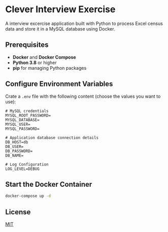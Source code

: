 # Clever Interview Exercise

A interview excercise application built with Python to process Excel census data and store it in a MySQL database using Docker.

## Prerequisites

- **Docker** and **Docker Compose**
- **Python 3.8** or higher
- **pip** for managing Python packages

## Configure Environment Variables

Crate a `.env` file with the following content (choose the values you want to use):
```env
# MySQL credentials
MYSQL_ROOT_PASSWORD=
MYSQL_DATABASE=
MYSQL_USER=
MYSQL_PASSWORD=

# Application database connection details
DB_HOST=db
DB_USER=
DB_PASSWORD=
DB_NAME=

# Log Configuration
LOG_LEVEL=DEBUG
```

## Start the Docker Container

```bash
docker-compose up -d
```

## License

[MIT](https://choosealicense.com/licenses/mit/)